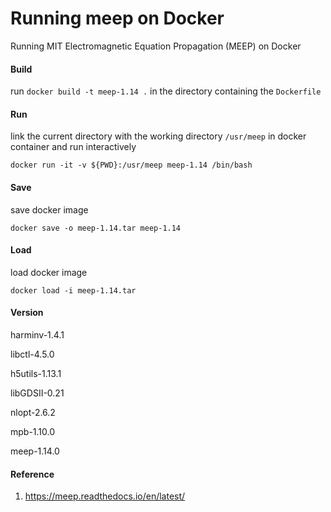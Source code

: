 # Running meep on Docker
Running MIT Electromagnetic Equation Propagation (MEEP) on Docker

#### Build 
run `docker build -t meep-1.14 .` in the directory containing the `Dockerfile`

#### Run
link the current directory with the working directory `/usr/meep` in docker container and run interactively
```
docker run -it -v ${PWD}:/usr/meep meep-1.14 /bin/bash
```

#### Save
save docker image
```
docker save -o meep-1.14.tar meep-1.14
```

#### Load
load docker image 
```
docker load -i meep-1.14.tar
```

#### Version
harminv-1.4.1

libctl-4.5.0

h5utils-1.13.1

libGDSII-0.21

nlopt-2.6.2

mpb-1.10.0

meep-1.14.0

#### Reference
1. https://meep.readthedocs.io/en/latest/
